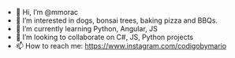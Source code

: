 - 👋 Hi, I’m @mmorac
- 👀 I’m interested in dogs, bonsai trees, baking pizza and BBQs.
- 🌱 I’m currently learning Python, Angular, JS
- 💞️ I’m looking to collaborate on C#, JS, Python projects
- 📫 How to reach me: https://www.instagram.com/codigobymario

<!---
mmorac/mmorac is a ✨ special ✨ repository because its `README.md` (this file) appears on your GitHub profile.
You can click the Preview link to take a look at your changes.
--->
